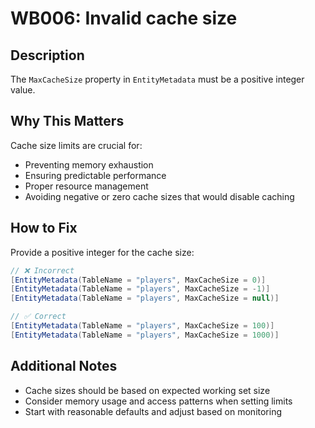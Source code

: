 # WB006: Invalid cache size

## Description
The `MaxCacheSize` property in `EntityMetadata` must be a positive integer value.

## Why This Matters
Cache size limits are crucial for:
- Preventing memory exhaustion
- Ensuring predictable performance
- Proper resource management
- Avoiding negative or zero cache sizes that would disable caching

## How to Fix
Provide a positive integer for the cache size:

```csharp
// ❌ Incorrect
[EntityMetadata(TableName = "players", MaxCacheSize = 0)]
[EntityMetadata(TableName = "players", MaxCacheSize = -1)]
[EntityMetadata(TableName = "players", MaxCacheSize = null)]

// ✅ Correct
[EntityMetadata(TableName = "players", MaxCacheSize = 100)]
[EntityMetadata(TableName = "players", MaxCacheSize = 1000)]
```

## Additional Notes
- Cache sizes should be based on expected working set size
- Consider memory usage and access patterns when setting limits
- Start with reasonable defaults and adjust based on monitoring
